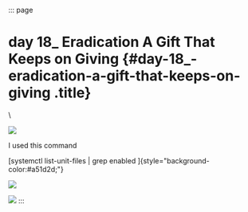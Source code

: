::: page
# day 18\_ Eradication A Gift That Keeps on Giving {#day-18_-eradication-a-gift-that-keeps-on-giving .title}

\

![](images/10-1.png)

I used this command

[systemctl list-unit-files \| grep enabled
]{style="background-color:#a51d2d;"}

![](images/10-2.png)

![](images/10-3.png)
:::
